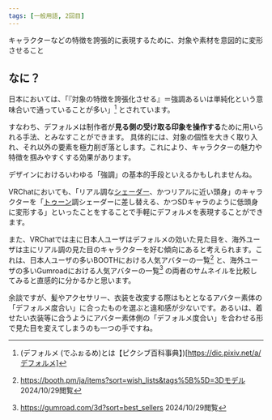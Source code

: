 ```yaml
---
tags: [一般用語, 2回目]
---
```


キャラクターなどの特徴を誇張的に表現するために、対象や素材を意図的に変形させること

## なに？

日本においては、「『対象の特徴を誇張化させる』＝強調あるいは単純化という意味合いで通っていることが多い」[^1] とされています。

すなわち、デフォルメは制作者が**見る側の受け取る印象を操作する**ために用いられる手法、とみなすことができます。
具体的には、対象の個性を大きく取り入れ、それ以外の要素を極力削ぎ落とします。これにより、キャラクターの魅力や特徴を掴みやすくする効果があります。

デザインにおけるいわゆる「強調」の基本的手段といえるかもしれませんね。

VRChatにおいても、「リアル調な[シェーダー](../STU/Shader)、かつリアルに近い頭身」のキャラクターを「[トゥーン](../た行/トゥーン)調シェーダーに差し替える、かつSDキャラのように低頭身に変形する」といったことをすることで手軽にデフォルメを表現することができます。

また、VRChatでは主に日本人ユーザはデフォルメの効いた見た目を、海外ユーザは主にリアル調の見た目のキャラクターを好む傾向にあると考えられます。これは、日本人ユーザの多いBOOTHにおける人気アバターの一覧[^2] と、海外ユーザの多いGumroadにおける人気アバターの一覧[^3] の両者のサムネイルを比較してみると直感的に分かるかと思います。

余談ですが、髪やアクセサリー、衣装を改変する際はもととなるアバター素体の「デフォルメ度合い」に合ったものを選ぶと違和感が少ないです。あるいは、着せたい衣装等に合うようにアバター素体側の「デフォルメ度合い」を合わせる形で見た目を変えてしまうのも一つの手ですね。

[^1]: (デフォルメ (でふぉるめ)とは【ピクシブ百科事典】)[https://dic.pixiv.net/a/デフォルメ]

[^2]: https://booth.pm/ja/items?sort=wish_lists&tags%5B%5D=3Dモデル 2024/10/29閲覧

[^3]: https://gumroad.com/3d?sort=best_sellers 2024/10/29閲覧
